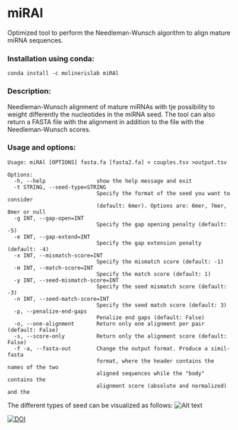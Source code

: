 # miRAl
Optimized tool to perform the Needleman-Wunsch algorithm to align mature miRNA sequences.

### Installation using conda:
```conda install -c molinerislab miRAl```

### Description:
Needleman-Wunsch alignment of mature miRNAs with tje possibility to weight differently the nucleotides in the miRNA seed. The tool can also return a FASTA file with the alignment in addition to the file with the Needleman-Wunsch scores. 

### Usage and options:
```
Usage: miRAl [OPTIONS] fasta.fa [fasta2.fa] < couples.tsv >output.tsv

Options:
  -h, --help                show the help message and exit
  -t STRING, --seed-type=STRING
                            Specify the format of the seed you want to consider
                            (default: 6mer). Options are: 6mer, 7mer, 8mer or null
  -g INT, --gap-open=INT
                            Specify the gap opening penalty (default: -5)
  -e INT, --gap-extend=INT
                            Specify the gap extension penalty (default: -4)
  -x INT, --mismatch-score=INT
                            Specify the mismatch score (default: -1)
  -m INT, --match-score=INT
                            Specify the match score (default: 1)
  -y INT, --seed-mismatch-score=INT
                            Specify the seed mismatch score (default: -3)
  -n INT, --seed-match-score=INT
                            Specify the seed match score (default: 3)
  -p, --penalize-end-gaps
                            Penalize end gaps (default: False)
  -o, --one-alignment       Return only one alignment per pair (default: False)
  -s, --score-only          Return only the alignment score (default: False)
  -f -a, --fasta-out        Change the output format. Produce a simil-fasta
                            format, where the header contains the names of the two
                            aligned sequences while the "body" contains the
                            alignment score (absolute and normalized) and the
```

The different types of seed can be visualized as follows:
![Alt text](images/different_seeds.png)



[![DOI](https://zenodo.org/badge/852122116.svg)](https://zenodo.org/doi/10.5281/zenodo.13683069)
